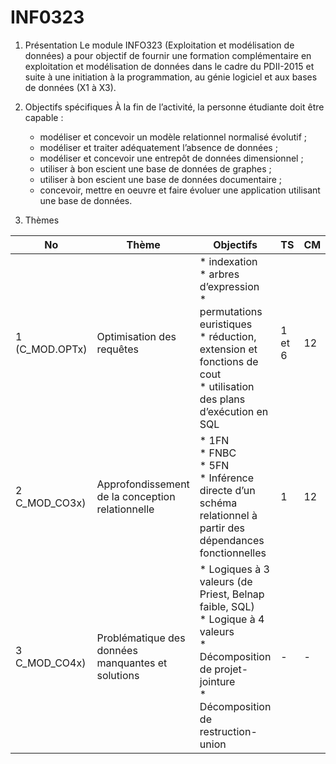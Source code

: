 # INF0323

1. Présentation
Le module INFO323 (Exploitation et modélisation de données) a pour objectif de fournir une formation
complémentaire en exploitation et modélisation de données dans le cadre du PDII-2015 et suite à une
initiation à la programmation, au génie logiciel et aux bases de données (X1 à X3).

2. Objectifs spécifiques
À la fin de l’activité, la personne étudiante doit être capable :
   * modéliser et concevoir un modèle relationnel normalisé évolutif ;
   * modéliser et traiter adéquatement l’absence de données ;
   * modéliser et concevoir une entrepôt de données dimensionnel ;
   * utiliser à bon escient une base de données de graphes ;
   * utiliser à bon escient une base de données documentaire ;
   * concevoir, mettre en oeuvre et faire évoluer une application utilisant une base de données.
  
3. Thèmes


| No | Thème | Objectifs | TS | CM | TD | TP | TPE |
|----|-------|-----------|----|----|----|----|----|
| 1 (C_MOD.OPTx)  | Optimisation des requêtes | * indexation <br> * arbres d’expression <br> * permutations euristiques <br> * réduction, extension et fonctions de cout <br> * utilisation des plans d’exécution en SQL | 1 et 6 | 12 | ? | ? | ? |
| 2 C_MOD_CO3x)  | Approfondissement de la conception relationnelle | * 1FN <br> * FNBC <br> * 5FN <br> * Inférence directe d’un schéma relationnel à partir des dépendances fonctionnelles | 1 | 12 | ? | ? | ? |
| 3 C_MOD_CO4x) | Problématique des données manquantes et solutions | * Logiques à 3 valeurs (de Priest, Belnap faible, SQL) <br> * Logique à 4 valeurs <br> * Décomposition de projet-jointure <br> * Décomposition de restruction-union | - | - | - | - | - |


